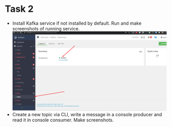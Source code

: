 # Task 2

- Install Kafka service if not installed by default. Run and make screenshots of running service.
![kafka](./img/kafka.png)
- Create a new topic via CLI, write a message in a console producer and read it in console consumer. Make screenshots.
